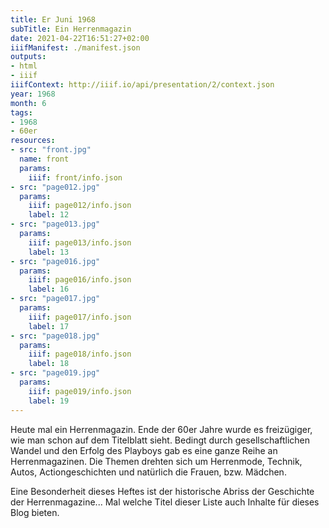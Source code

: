 ```yaml
---
title: Er Juni 1968
subTitle: Ein Herrenmagazin
date: 2021-04-22T16:51:27+02:00
iiifManifest: ./manifest.json
outputs:
- html
- iiif
iiifContext: http://iiif.io/api/presentation/2/context.json
year: 1968
month: 6
tags:
- 1968
- 60er
resources:
- src: "front.jpg"
  name: front
  params:
    iiif: front/info.json
- src: "page012.jpg"
  params:
    iiif: page012/info.json
    label: 12
- src: "page013.jpg"
  params:
    iiif: page013/info.json
    label: 13
- src: "page016.jpg"
  params:
    iiif: page016/info.json
    label: 16
- src: "page017.jpg"
  params:
    iiif: page017/info.json
    label: 17
- src: "page018.jpg"
  params:
    iiif: page018/info.json
    label: 18
- src: "page019.jpg"
  params:
    iiif: page019/info.json
    label: 19
---
```

Heute mal ein Herrenmagazin. Ende der 60er Jahre wurde es freizügiger, wie man schon auf dem Titelblatt sieht. Bedingt durch gesellschaftlichen Wandel und den Erfolg des Playboys gab es eine ganze Reihe an Herrenmagazinen. Die Themen drehten sich um Herrenmode, Technik, Autos, Actiongeschichten und natürlich die Frauen, bzw. Mädchen.
<!--more-->
Eine Besonderheit dieses Heftes ist der historische Abriss der Geschichte der Herrenmagazine...
Mal welche Titel dieser Liste auch Inhalte für dieses Blog bieten.
